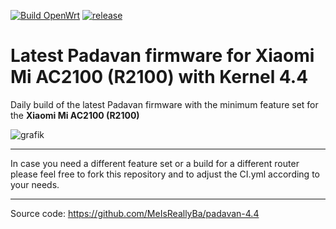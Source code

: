 [![Build OpenWrt](https://github.com/minax007/XIAOMI_MI_AC2100_R2100_Padavan_4.4/actions/workflows/CI.yml/badge.svg)](https://github.com/minax007/XIAOMI_MI_AC2100_R2100_Padavan_4.4/actions/workflows/CI.yml)
[![release](https://img.shields.io/github/v/release/minax007/XIAOMI_MI_AC2100_R2100_Padavan_4.4.svg)](https://github.com/minax007/XIAOMI_MI_AC2100_R2100_Padavan_4.4/releases)

# Latest Padavan firmware for Xiaomi Mi AC2100 (R2100) with Kernel 4.4

Daily build of the latest Padavan firmware with the minimum feature set for the **Xiaomi Mi AC2100 (R2100)**

![grafik](https://user-images.githubusercontent.com/67478561/116359547-33a6ca80-a7ff-11eb-8158-67341a4f01b5.png)

__________________________________________________________________

In case you need a different feature set or a build for a different router please feel free to fork this repository and to adjust the CI.yml according to your needs. 
__________________________________________________________________

Source code: https://github.com/MeIsReallyBa/padavan-4.4
